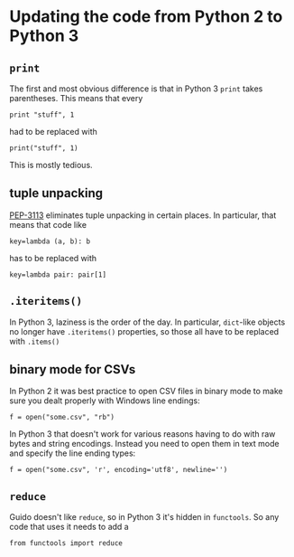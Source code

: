 # Updating the code from Python 2 to Python 3

## `print`

The first and most obvious difference is that in Python 3 `print` takes parentheses.
This means that every

```
print "stuff", 1
```

had to be replaced with

```
print("stuff", 1)
```

This is mostly tedious.

## tuple unpacking

<a href="https://www.python.org/dev/peps/pep-3113/">PEP-3113</a> eliminates
tuple unpacking in certain places. In particular, that means that code like

```
key=lambda (a, b): b
```

has to be replaced with

```
key=lambda pair: pair[1]
```

## `.iteritems()`

In Python 3, laziness is the order of the day. In particular, `dict`-like
objects no longer have `.iteritems()` properties, so those all have to be replaced
with `.items()`

## binary mode for CSVs

In Python 2 it was best practice to open CSV files in binary mode to
make sure you dealt properly with Windows line endings:

```
f = open("some.csv", "rb")
```

In Python 3 that doesn't work for various reasons having to do with raw bytes
and string encodings. Instead you need to open them in text mode and
specify the line ending types:

```
f = open("some.csv", 'r', encoding='utf8', newline='')
```

## `reduce`

Guido doesn't like `reduce`, so in Python 3 it's hidden in `functools`. So any code
that uses it needs to add a

```
from functools import reduce
```
